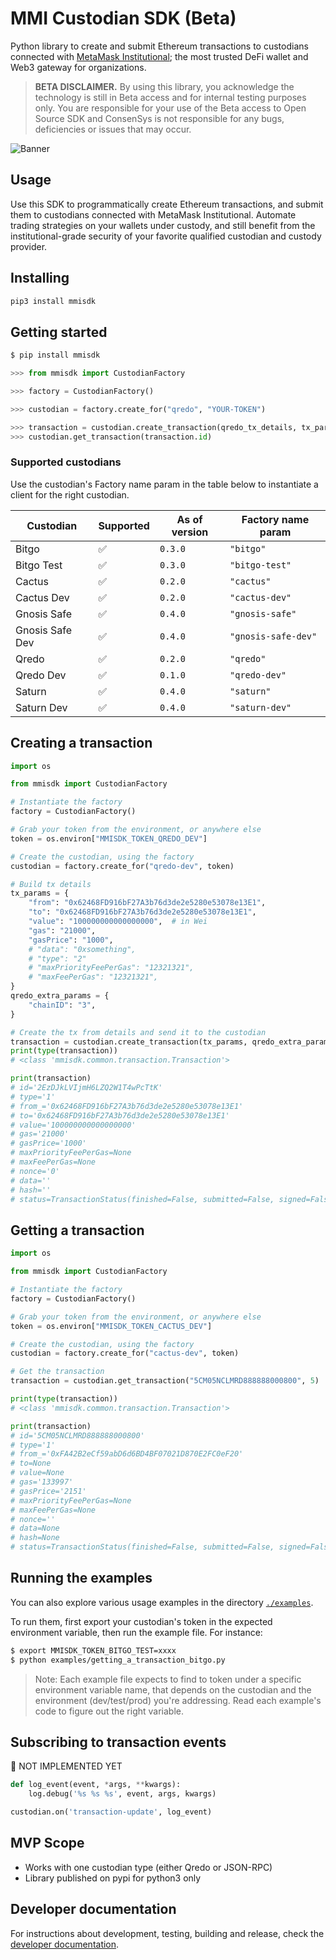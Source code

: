 # MMI Custodian SDK (Beta)

Python library to create and submit Ethereum transactions to custodians connected with [MetaMask Institutional](https://metamask.io/institutions); the most trusted DeFi wallet and Web3 gateway for organizations.

> **BETA DISCLAIMER.** By using this library, you acknowledge the technology is still in Beta access and for internal testing purposes only. You are responsible for your use of the Beta access to Open Source SDK and ConsenSys is not responsible for any bugs, deficiencies or issues that may occur.

![Banner](https://image-server-xab.s3.eu-west-1.amazonaws.com/mmisdk-banner.png)

## Usage

Use this SDK to programmatically create Ethereum transactions, and submit them to custodians connected with MetaMask Institutional. Automate trading strategies on your wallets under custody, and still benefit from the institutional-grade security of your favorite qualified custodian and custody provider.

## Installing

```sh
pip3 install mmisdk
```

## Getting started

```bash
$ pip install mmisdk
```

```python
>>> from mmisdk import CustodianFactory

>>> factory = CustodianFactory()

>>> custodian = factory.create_for("qredo", "YOUR-TOKEN")

>>> transaction = custodian.create_transaction(qredo_tx_details, tx_params)
>>> custodian.get_transaction(transaction.id)
```

### Supported custodians

Use the custodian's Factory name param in the table below to instantiate a client for the right custodian.

| Custodian       | Supported | As of version | Factory name param  |
| --------------- | --------- | ------------- | ------------------- |
| Bitgo           | ✅        | `0.3.0`       | `"bitgo"`           |
| Bitgo Test      | ✅        | `0.3.0`       | `"bitgo-test"`      |
| Cactus          | ✅        | `0.2.0`       | `"cactus"`          |
| Cactus Dev      | ✅        | `0.2.0`       | `"cactus-dev"`      |
| Gnosis Safe     | ✅        | `0.4.0`       | `"gnosis-safe"`     |
| Gnosis Safe Dev | ✅        | `0.4.0`       | `"gnosis-safe-dev"` |
| Qredo           | ✅        | `0.2.0`       | `"qredo"`           |
| Qredo Dev       | ✅        | `0.1.0`       | `"qredo-dev"`       |
| Saturn          | ✅        | `0.4.0`       | `"saturn"`          |
| Saturn Dev      | ✅        | `0.4.0`       | `"saturn-dev"`      |

## Creating a transaction

```python
import os

from mmisdk import CustodianFactory

# Instantiate the factory
factory = CustodianFactory()

# Grab your token from the environment, or anywhere else
token = os.environ["MMISDK_TOKEN_QREDO_DEV"]

# Create the custodian, using the factory
custodian = factory.create_for("qredo-dev", token)

# Build tx details
tx_params = {
    "from": "0x62468FD916bF27A3b76d3de2e5280e53078e13E1",
    "to": "0x62468FD916bF27A3b76d3de2e5280e53078e13E1",
    "value": "100000000000000000",  # in Wei
    "gas": "21000",
    "gasPrice": "1000",
    # "data": "0xsomething",
    # "type": "2"
    # "maxPriorityFeePerGas": "12321321",
    # "maxFeePerGas": "12321321",
}
qredo_extra_params = {
    "chainID": "3",
}

# Create the tx from details and send it to the custodian
transaction = custodian.create_transaction(tx_params, qredo_extra_params)
print(type(transaction))
# <class 'mmisdk.common.transaction.Transaction'>

print(transaction)
# id='2EzDJkLVIjmH6LZQ2W1T4wPcTtK'
# type='1'
# from_='0x62468FD916bF27A3b76d3de2e5280e53078e13E1'
# to='0x62468FD916bF27A3b76d3de2e5280e53078e13E1'
# value='100000000000000000'
# gas='21000'
# gasPrice='1000'
# maxPriorityFeePerGas=None
# maxFeePerGas=None
# nonce='0'
# data=''
# hash=''
# status=TransactionStatus(finished=False, submitted=False, signed=False, success=False, displayText='Created', reason='Unknown')
```

## Getting a transaction

```python
import os

from mmisdk import CustodianFactory

# Instantiate the factory
factory = CustodianFactory()

# Grab your token from the environment, or anywhere else
token = os.environ["MMISDK_TOKEN_CACTUS_DEV"]

# Create the custodian, using the factory
custodian = factory.create_for("cactus-dev", token)

# Get the transaction
transaction = custodian.get_transaction("5CM05NCLMRD888888000800", 5)

print(type(transaction))
# <class 'mmisdk.common.transaction.Transaction'>

print(transaction)
# id='5CM05NCLMRD888888000800'
# type='1'
# from_='0xFA42B2eCf59abD6d6BD4BF07021D870E2FC0eF20'
# to=None
# value=None
# gas='133997'
# gasPrice='2151'
# maxPriorityFeePerGas=None
# maxFeePerGas=None
# nonce=''
# data=None
# hash=None
# status=TransactionStatus(finished=False, submitted=False, signed=False, success=False, displayText='Created', reason='Unknown')

```

## Running the examples

You can also explore various usage examples in the directory [`./examples`](https://gitlab.com/ConsenSys/codefi/products/mmi/mmi-sdk-py/-/tree/main/examples).

To run them, first export your custodian's token in the expected environment variable, then run the example file. For instance:

```bash
$ export MMISDK_TOKEN_BITGO_TEST=xxxx
$ python examples/getting_a_transaction_bitgo.py
```

> Note: Each example file expects to find to token under a specific environment variable name, that depends on the custodian and the environment (dev/test/prod) you're addressing. Read each example's code to figure out the right variable.

## Subscribing to transaction events

🚨 NOT IMPLEMENTED YET

```python
def log_event(event, *args, **kwargs):
    log.debug('%s %s %s', event, args, kwargs)

custodian.on('transaction-update', log_event)
```

## MVP Scope

-   Works with one custodian type (either Qredo or JSON-RPC)
-   Library published on pypi for python3 only

## Developer documentation

For instructions about development, testing, building and release, check the [developer documentation](https://gitlab.com/ConsenSys/codefi/products/mmi/mmi-sdk-py).
